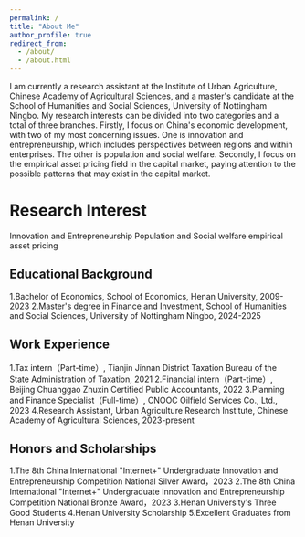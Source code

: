 ```yaml
---
permalink: /
title: "About Me"
author_profile: true
redirect_from: 
  - /about/
  - /about.html
---
```


I am currently a research assistant at the Institute of Urban Agriculture, Chinese Academy of Agricultural Sciences, and a master's candidate at the School of Humanities and Social Sciences, University of Nottingham Ningbo.
My research interests can be divided into two categories and a total of three branches. Firstly, I focus on China's economic development, with two of my most concerning issues. One is innovation and entrepreneurship, which includes perspectives between regions and within enterprises. The other is population and social welfare. Secondly, I focus on the empirical asset pricing field in the capital market, paying attention to the possible patterns that may exist in the capital market.

Research Interest
======
Innovation and Entrepreneurship
Population and Social welfare
empirical asset pricing


Educational Background
------
1.Bachelor of Economics, School of Economics, Henan University, 2009-2023
2.Master's degree in Finance and Investment, School of Humanities and Social Sciences, University of Nottingham Ningbo, 2024-2025


Work Experience
------
1.Tax intern（Part-time）, Tianjin Jinnan District Taxation Bureau of the State Administration of Taxation, 2021
2.Financial intern（Part-time）, Beijing Chuanggao Zhuxin Certified Public Accountants, 2022
3.Planning and Finance Specialist（Full-time）, CNOOC Oilfield Services Co., Ltd., 2023
4.Research Assistant, Urban Agriculture Research Institute, Chinese Academy of Agricultural Sciences, 2023-present


Honors and Scholarships
------
1.The 8th China International "Internet+" Undergraduate Innovation and Entrepreneurship Competition National Silver Award，2023
2.The 8th China International "Internet+" Undergraduate Innovation and Entrepreneurship Competition National Bronze Award，2023
3.Henan University's Three Good Students
4.Henan University Scholarship
5.Excellent Graduates from Henan University

